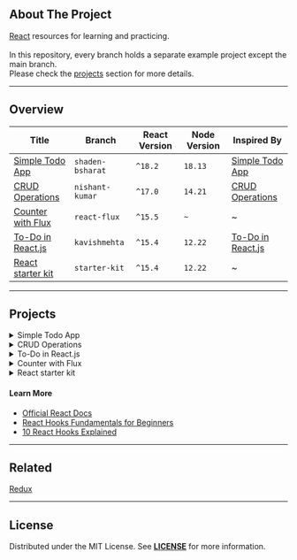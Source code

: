 ## About The Project
[React][topic] resources for learning and practicing.
</br>  
In this repository, every branch holds a separate example project except the main branch.  
Please check the [projects](#projects) section for more details.


---
## Overview
| Title                                   | Branch           | React Version | Node Version | Inspired By                                   |
|-----------------------------------------|------------------|---------------|--------------|-----------------------------------------------|
| [Simple Todo App][shaden-bsharat]       | `shaden-bsharat` | `^18.2`       | `18.13`      | [Simple Todo App][shaden-bsharat-url-tooltip] |
| [CRUD Operations][nishant-kumar]        | `nishant-kumar`  | `^17.0`       | `14.21`      | [CRUD Operations][nishant-kumar-url-tooltip]  |
| [Counter with Flux][react-flux-tooltip] | `react-flux`     | `^15.5`       | `~`          | ~                                             |
| [To-Do in React.js][kavishmehta]        | `kavishmehta`    | `^15.4`       | `12.22`      | [To-Do in React.js][kavishmehta-url]          |
| [React starter kit][starter-kit]        | `starter-kit`    | `^15.4`       | `12.22`      | ~                                             |


---
## Projects
<details><summary>Simple Todo App</summary>  
<p>

![React App](https://user-images.githubusercontent.com/5810350/214475325-837151ed-2886-470c-b482-f787af0a3ca2.png)

**Project Description:** This is a simple todo app with react  
**Project Link:** https://github.com/habibun/react/tree/shaden-bsharat  
**Inspired By:** [How to Build a Simple Todo App with React][shaden-bsharat-url]  
<br/>

#### Installation
```bash
git clone git@github.com:habibun/react.git
cd react
git checkout shaden-bsharat
git pull origin shaden-bsharat
npm install
npm start
```

</p>
</details>

<details><summary>CRUD Operations</summary>  
<p>

![React App](https://user-images.githubusercontent.com/5810350/214475325-837151ed-2886-470c-b482-f787af0a3ca2.png)

**Project Description:** This is a simple todo app with react  
**Project Link:** https://github.com/habibun/react/tree/nishant-kumar  
**Inspired By:** [How to Perform CRUD Operations using React, React Hooks, and Axios][nishant-kumar-url]  
<br/>

#### Installation
```bash
git clone git@github.com:habibun/react.git
cd react
git checkout nishant-kumar
git pull origin nishant-kumar
npm install
npm start
```

</p>
</details>


<details><summary>To-Do in React.js</summary>  
<p>

![React App](https://user-images.githubusercontent.com/5810350/214866660-176d87ff-fcd6-497c-be83-71d4dec46025.png)

**Project Description:** This is a simple todo app with react  
**Project Link:** https://github.com/habibun/react/tree/kavishmehta  
**Inspired By:** [To-Do in React.js][kavishmehta-url]  
<br/>

#### Installation
```bash
git clone git@github.com:habibun/react.git
cd react
git checkout kavishmehta
git pull origin kavishmehta
npm install
npm start
```

</p>
</details>


<details><summary>Counter with Flux</summary>  
<p>

**Project Description:** Simple counter using ReactJS with Flux architecture  
**Project Link:** https://github.com/habibun/react/tree/react-flux  
**Inspired By:** ~  
<br/>

#### Installation
```bash
git clone git@github.com:habibun/react.git
cd react
git checkout react-flux
git pull origin react-flux
npm install
npm start
```

</p>
</details>


<details><summary>React starter kit</summary>  
<p>

**Project Description:** This is a starter kit react project with webpack
**Project Link:** https://github.com/habibun/react/tree/starter-kit  
**Inspired By:** ~  
<br/>

#### Installation
```bash
git clone git@github.com:habibun/react.git
cd react
git checkout starter-kit
git pull origin starter-kit
npm install
npm start
```

</p>
</details>


#### Learn More
- [Official React Docs](https://reactjs.org/docs/getting-started.html)
- [React Hooks Fundamentals for Beginners](https://www.freecodecamp.org/news/react-hooks-fundamentals)
- [10 React Hooks Explained](https://www.youtube.com/watch?v=TNhaISOUy6Q)


---
## Related
[Redux](https://github.com/habibun/redux)


---
## License
Distributed under the MIT License. See **[LICENSE][license]** for more information.


[//]: # (Links)
[topic]: https://reactjs.org/
[license]: https://github.com/habibun/react/blob/main/LICENSE

[//]: # (Simple Todo App)
[shaden-bsharat]: https://github.com/habibun/react/tree/shaden-bsharat
[shaden-bsharat-url]: https://blog.devgenius.io/how-to-build-a-simple-todo-app-with-react-dd979a6a7a8a
[shaden-bsharat-url-tooltip]: https://blog.devgenius.io/how-to-build-a-simple-todo-app-with-react-dd979a6a7a8a "How to Build a Simple Todo App with React"

[//]: # (To-Do in React.js)
[kavishmehta]: https://github.com/habibun/react/tree/kavishmehta
[kavishmehta-url]: https://codepen.io/kavishmehta/pen/yaxwVR


[//]: # (React starter kit)
[starter-kit]: https://github.com/habibun/react/tree/starter-kit


[//]: # (Simple counter with Flux architecture)
[react-flux]: https://github.com/habibun/react/tree/react-flux
[react-flux-tooltip]: https://github.com/habibun/react/tree/react-flux "Simple counter with Flux architecture"

[//]: # (CRUD Operations)
[nishant-kumar]: https://github.com/habibun/react/tree/nishant-kumar
[nishant-kumar-url]: https://www.freecodecamp.org/news/how-to-perform-crud-operations-using-react/
[nishant-kumar-url-tooltip]: https://www.freecodecamp.org/news/how-to-perform-crud-operations-using-react/ "How to Perform CRUD Operations using React, React Hooks, and Axios"
